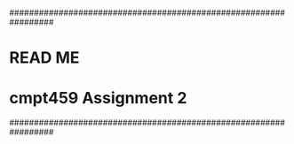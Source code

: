 #################################################################
# READ ME
# cmpt459 Assignment 2
#################################################################
